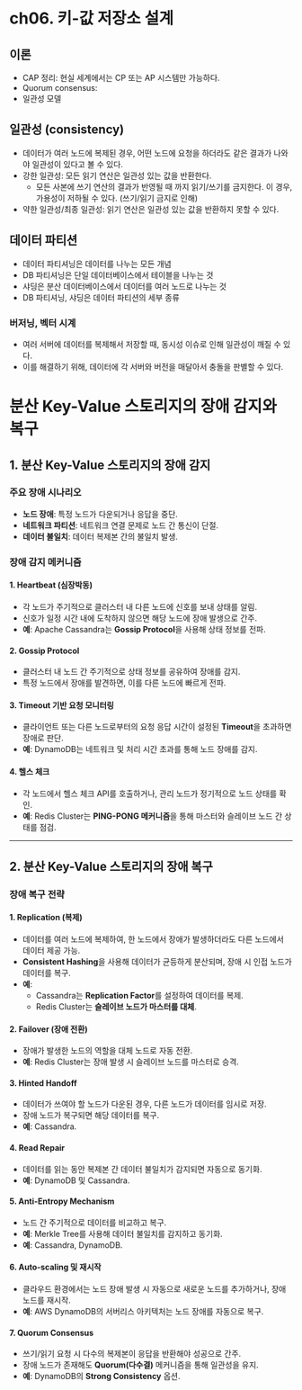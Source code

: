 # ch06. 키-값 저장소 설계
## 이론
- CAP 정리: 현실 세계에서는 CP 또는 AP 시스템만 가능하다.
- Quorum consensus:
- 일관성 모델

## 일관성 (consistency)
- 데이터가 여러 노드에 복제된 경우, 어떤 노드에 요청을 하더라도 같은 결과가 나와야 일관성이 있다고 볼 수 있다.
- 강한 일관성: 모든 읽기 연산은 일관성 있는 값을 반환한다.
  - 모든 사본에 쓰기 연산의 결과가 반영될 때 까지 읽기/쓰기를 금지한다. 이 경우, 가용성이 저하될 수 있다. (쓰기/읽기 금지로 인해)
- 약한 일관성/최종 일관성: 읽기 연산은 일관성 있는 값을 반환하지 못할 수 있다.

## 데이터 파티션
- 데이터 파티셔닝은 데이터를 나누는 모든 개념
- DB 파티셔닝은 단일 데이터베이스에서 테이블을 나누는 것
- 샤딩은 분산 데이터베이스에서 데이터를 여러 노드로 나누는 것
- DB 파티셔닝, 샤딩은 데이터 파티션의 세부 종류

### 버저닝, 벡터 시계
- 여러 서버에 데이터를 복제해서 저장할 때, 동시성 이슈로 인해 일관성이 깨질 수 있다.
- 이를 해결하기 위해, 데이터에 각 서버와 버전을 매달아서 충돌을 판별할 수 있다.

# 분산 Key-Value 스토리지의 장애 감지와 복구

## 1. 분산 Key-Value 스토리지의 장애 감지

### 주요 장애 시나리오
- **노드 장애**: 특정 노드가 다운되거나 응답을 중단.
- **네트워크 파티션**: 네트워크 연결 문제로 노드 간 통신이 단절.
- **데이터 불일치**: 데이터 복제본 간의 불일치 발생.

### 장애 감지 메커니즘
#### 1. Heartbeat (심장박동)
- 각 노드가 주기적으로 클러스터 내 다른 노드에 신호를 보내 상태를 알림.
- 신호가 일정 시간 내에 도착하지 않으면 해당 노드에 장애 발생으로 간주.
- **예**: Apache Cassandra는 **Gossip Protocol**을 사용해 상태 정보를 전파.

#### 2. Gossip Protocol
- 클러스터 내 노드 간 주기적으로 상태 정보를 공유하여 장애를 감지.
- 특정 노드에서 장애를 발견하면, 이를 다른 노드에 빠르게 전파.

#### 3. Timeout 기반 요청 모니터링
- 클라이언트 또는 다른 노드로부터의 요청 응답 시간이 설정된 **Timeout**을 초과하면 장애로 판단.
- **예**: DynamoDB는 네트워크 및 처리 시간 초과를 통해 노드 장애를 감지.

#### 4. 헬스 체크
- 각 노드에서 헬스 체크 API를 호출하거나, 관리 노드가 정기적으로 노드 상태를 확인.
- **예**: Redis Cluster는 **PING-PONG 메커니즘**을 통해 마스터와 슬레이브 노드 간 상태를 점검.

---

## 2. 분산 Key-Value 스토리지의 장애 복구

### 장애 복구 전략
#### 1. Replication (복제)
- 데이터를 여러 노드에 복제하여, 한 노드에서 장애가 발생하더라도 다른 노드에서 데이터 제공 가능.
- **Consistent Hashing**을 사용해 데이터가 균등하게 분산되며, 장애 시 인접 노드가 데이터를 복구.
- **예**:
  - Cassandra는 **Replication Factor**를 설정하여 데이터를 복제.
  - Redis Cluster는 **슬레이브 노드가 마스터를 대체**.

#### 2. Failover (장애 전환)
- 장애가 발생한 노드의 역할을 대체 노드로 자동 전환.
- **예**: Redis Cluster는 장애 발생 시 슬레이브 노드를 마스터로 승격.

#### 3. Hinted Handoff
- 데이터가 쓰여야 할 노드가 다운된 경우, 다른 노드가 데이터를 임시로 저장.
- 장애 노드가 복구되면 해당 데이터를 복구.
- **예**: Cassandra.

#### 4. Read Repair
- 데이터를 읽는 동안 복제본 간 데이터 불일치가 감지되면 자동으로 동기화.
- **예**: DynamoDB 및 Cassandra.

#### 5. Anti-Entropy Mechanism
- 노드 간 주기적으로 데이터를 비교하고 복구.
- **예**: Merkle Tree를 사용해 데이터 불일치를 감지하고 동기화.
- **예**: Cassandra, DynamoDB.

#### 6. Auto-scaling 및 재시작
- 클라우드 환경에서는 노드 장애 발생 시 자동으로 새로운 노드를 추가하거나, 장애 노드를 재시작.
- **예**: AWS DynamoDB의 서버리스 아키텍처는 노드 장애를 자동으로 복구.

#### 7. Quorum Consensus
- 쓰기/읽기 요청 시 다수의 복제본이 응답을 반환해야 성공으로 간주.
- 장애 노드가 존재해도 **Quorum(다수결)** 메커니즘을 통해 일관성을 유지.
- **예**: DynamoDB의 **Strong Consistency** 옵션.
